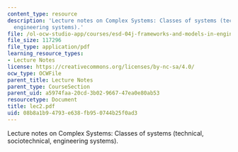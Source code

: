 ```yaml
---
content_type: resource
description: 'Lecture notes on Complex Systems: Classes of systems (technical, sociotechnical,
  engineering systems).'
file: /ol-ocw-studio-app/courses/esd-04j-frameworks-and-models-in-engineering-systems-engineering-system-design-spring-2007/08b8a1b94793e638fb950744b25f0ad3_lec2.pdf
file_size: 117296
file_type: application/pdf
learning_resource_types:
- Lecture Notes
license: https://creativecommons.org/licenses/by-nc-sa/4.0/
ocw_type: OCWFile
parent_title: Lecture Notes
parent_type: CourseSection
parent_uid: a5974faa-20cd-3b02-9667-47ea0e80ab53
resourcetype: Document
title: lec2.pdf
uid: 08b8a1b9-4793-e638-fb95-0744b25f0ad3
---
```

Lecture notes on Complex Systems: Classes of systems (technical, sociotechnical, engineering systems).